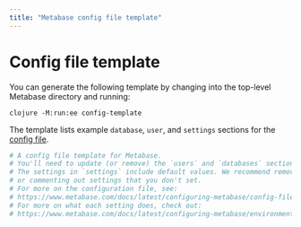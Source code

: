 ```yaml
---
title: "Metabase config file template"
---
```


# Config file template

You can generate the following template by changing into the top-level Metabase directory and running:

```
clojure -M:run:ee config-template
```

The template lists example `database`, `user`, and `settings` sections for the [config file](./config-file.md).


```yaml
# A config file template for Metabase.
# You'll need to update (or remove) the `users` and `databases` sections.
# The settings in `settings` include default values. We recommend removing
# or commenting out settings that you don't set.
# For more on the configuration file, see:
# https://www.metabase.com/docs/latest/configuring-metabase/config-file
# For more on what each setting does, check out:
# https://www.metabase.com/docs/latest/configuring-metabase/environment-variables
